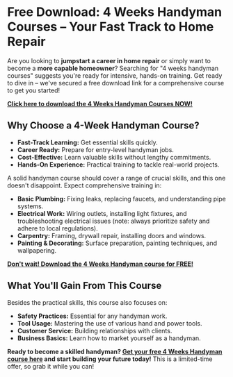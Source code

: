 # Free Download: 4 Weeks Handyman Courses – Your Fast Track to Home Repair

Are you looking to **jumpstart a career in home repair** or simply want to become a **more capable homeowner**? Searching for "4 weeks handyman courses" suggests you're ready for intensive, hands-on training. Get ready to dive in – we've secured a free download link for a comprehensive course to get you started!

[**Click here to download the 4 Weeks Handyman Courses NOW!**](https://udemywork.com/4-weeks-handyman-courses)

## Why Choose a 4-Week Handyman Course?

*   **Fast-Track Learning:** Get essential skills quickly.
*   **Career Ready:** Prepare for entry-level handyman jobs.
*   **Cost-Effective:** Learn valuable skills without lengthy commitments.
*   **Hands-On Experience:** Practical training to tackle real-world projects.

A solid handyman course should cover a range of crucial skills, and this one doesn't disappoint. Expect comprehensive training in:

*   **Basic Plumbing:** Fixing leaks, replacing faucets, and understanding pipe systems.
*   **Electrical Work:** Wiring outlets, installing light fixtures, and troubleshooting electrical issues (note: always prioritize safety and adhere to local regulations).
*   **Carpentry:** Framing, drywall repair, installing doors and windows.
*   **Painting & Decorating:** Surface preparation, painting techniques, and wallpapering.

[**Don't wait! Download the 4 Weeks Handyman course for FREE!**](https://udemywork.com/4-weeks-handyman-courses)

## What You'll Gain From This Course

Besides the practical skills, this course also focuses on:

*   **Safety Practices:** Essential for any handyman work.
*   **Tool Usage:** Mastering the use of various hand and power tools.
*   **Customer Service:** Building relationships with clients.
*   **Business Basics:** Learn how to market yourself as a handyman.

**Ready to become a skilled handyman? [Get your free 4 Weeks Handyman course here](https://udemywork.com/4-weeks-handyman-courses) and start building your future today!** This is a limited-time offer, so grab it while you can!
